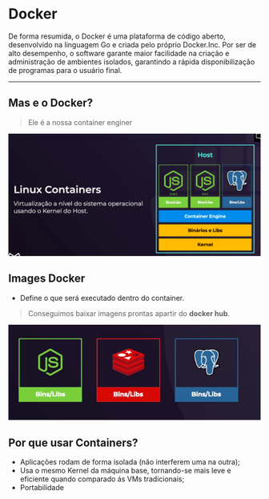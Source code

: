 # Docker

De forma resumida, o Docker é uma plataforma de código aberto, desenvolvido na linguagem Go e criada pelo próprio Docker.Inc. Por ser de alto desempenho, o software garante maior facilidade na criação e administração de ambientes isolados, garantindo a rápida disponibilização de programas para o usuário final.

-----

## Mas e o **Docker**?
> Ele é a nossa container enginer

<img src="../images/linuxContainer.png">

## Images Docker

* Define o que será executado dentro do container.
> Conseguimos baixar imagens prontas apartir do **docker hub**.

<img src="../images/imagesDocker.png">

## Por que usar Containers?

* Aplicações rodam de forma isolada (não interferem uma na outra);
* Usa o mesmo Kernel da máquina base, tornando-se mais leve e eficiente quando comparado ás VMs tradicionais;
* Portabilidade